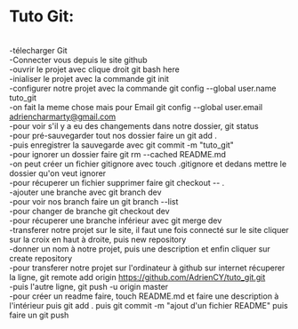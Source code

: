 Tuto Git:
==
<br/>-télecharger Git 
<br/>-Connecter vous depuis le site github
<br/>-ouvrir le projet avec clique droit git bash here
<br/>-inialiser le projet avec la commande git init
<br/>-configurer notre projet avec la commande git config --global user.name tuto_git
<br/>-on fait la meme chose mais pour Email git config --global user.email adriencharmarty@gmail.com
<br/>-pour voir s'il y a eu des changements dans notre dossier, git status
<br/>-pour pré-sauvegarder tout nos dossier faire un git add . 
<br/>-puis enregistrer la sauvegarde avec git commit -m "tuto_git"
<br/>-pour ignorer un dossier faire git rm --cached README.md
<br/>-on peut créer un fichier gitignore avec touch .gitignore et dedans mettre le dossier qu'on veut ignorer
<br/>-pour récuperer un fichier supprimer faire git checkout -- .
<br/>-ajouter une branche avec git branch dev
<br/>-pour voir nos branch faire un git branch --list
<br/>-pour changer de branche git checkout dev
<br/>-pour récuperer une branche inférieur avec git merge dev
<br/>-transferer notre projet sur le site, il faut une fois connecté sur le site cliquer sur la croix en haut à droite, puis new repository
<br/>-donner un nom à notre projet, puis une description et enfin cliquer sur create repository
<br/>-pour transferer notre projet sur l'ordinateur à github sur internet récuperer la ligne, git remote add origin https://github.com/AdrienCY/tuto_git.git
<br/>-puis l'autre ligne, git push -u origin master
<br/>-pour créer un readme faire, touch README.md et faire une description à l'intérieur puis git add . puis git commit -m "ajout d'un fichier README" puis faire un git push